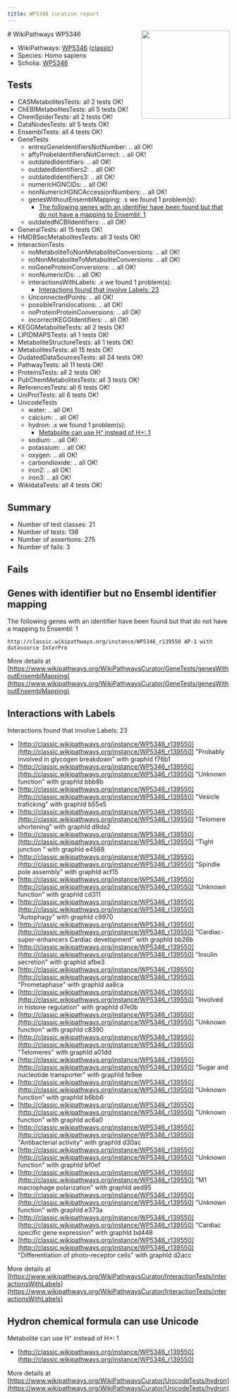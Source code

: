 ```yaml
---
title: WP5346 curation report
---
```


<img style="float: right; width: 200px" src="https://upload.wikimedia.org/wikipedia/commons/thumb/8/83/Wplogo_with_text_500.png/640px-Wplogo_with_text_500.png" />
# WikiPathways WP5346

* WikiPathways: [WP5346](https://wikipathways.org/pathways/WP5346) ([classic](https://classic.wikipathways.org/instance/WP5346))
* Species: Homo sapiens
* Scholia: [WP5346](https://scholia.toolforge.org/wikipathways/WP5346)
## Tests
* CASMetabolitesTests: all 2 tests OK!
* ChEBIMetabolitesTests: all 5 tests OK!
* ChemSpiderTests: all 2 tests OK!
* DataNodesTests: all 5 tests OK!
* EnsemblTests: all 4 tests OK!
* GeneTests
    * entrezGeneIdentifiersNotNumber: .. all OK!
    * affyProbeIdentifiersNotCorrect: .. all OK!
    * outdatedIdentifiers: .. all OK!
    * outdatedIdentifiers2: .. all OK!
    * outdatedIdentifiers3: .. all OK!
    * numericHGNCIDs: .. all OK!
    * nonNumericHGNCAccessionNumbers: .. all OK!
    * genesWithoutEnsemblMapping: .x we found 1 problem(s):
        * [The following genes with an identifier have been found but that do not have a mapping to Ensembl: 1](#40286d83)
    * outdatedNCBIIdentifiers: .. all OK!
* GeneralTests: all 15 tests OK!
* HMDBSecMetabolitesTests: all 3 tests OK!
* InteractionTests
    * noMetaboliteToNonMetaboliteConversions: .. all OK!
    * noNonMetaboliteToMetaboliteConversions: .. all OK!
    * noGeneProteinConversions: .. all OK!
    * nonNumericIDs: .. all OK!
    * interactionsWithLabels: .x we found 1 problem(s):
        * [Interactions found that involve Labels: 23](#fe97a8da)
    * UnconnectedPoints: .. all OK!
    * possibleTranslocations: .. all OK!
    * noProteinProteinConversions: .. all OK!
    * incorrectKEGGIdentifiers: .. all OK!
* KEGGMetaboliteTests: all 2 tests OK!
* LIPIDMAPSTests: all 1 tests OK!
* MetaboliteStructureTests: all 1 tests OK!
* MetabolitesTests: all 15 tests OK!
* OudatedDataSourcesTests: all 24 tests OK!
* PathwayTests: all 11 tests OK!
* ProteinsTests: all 2 tests OK!
* PubChemMetabolitesTests: all 3 tests OK!
* ReferencesTests: all 6 tests OK!
* UniProtTests: all 6 tests OK!
* UnicodeTests
    * water: .. all OK!
    * calcium: .. all OK!
    * hydron: .x we found 1 problem(s):
        * [Metabolite can use H⁺ instead of H+: 1](#484bab84)
    * sodium: .. all OK!
    * potassium: .. all OK!
    * oxygen: .. all OK!
    * carbondioxide: .. all OK!
    * iron2: .. all OK!
    * iron3: .. all OK!
* WikidataTests: all 4 tests OK!


## Summary

* Number of test classes: 21
* Number of tests: 138
* Number of assertions: 275
* Number of fails: 3

## Fails

<a name="40286d83" />

## Genes with identifier but no Ensembl identifier mapping

The following genes with an identifier have been found but that do not have a mapping to Ensembl: 1
```
http://classic.wikipathways.org/instance/WP5346_r139550 AP-1 with datasource InterPro
```

More details at [https://www.wikipathways.org/WikiPathwaysCurator/GeneTests/genesWithoutEnsemblMapping](https://www.wikipathways.org/WikiPathwaysCurator/GeneTests/genesWithoutEnsemblMapping)

<a name="fe97a8da" />

## Interactions with Labels

Interactions found that involve Labels: 23

* [http://classic.wikipathways.org/instance/WP5346_r139550](http://classic.wikipathways.org/instance/WP5346_r139550) "Probably involved in
glycogen breakdown" with graphId f76b1
* [http://classic.wikipathways.org/instance/WP5346_r139550](http://classic.wikipathways.org/instance/WP5346_r139550) "Unknown function" with graphId bbb8b
* [http://classic.wikipathways.org/instance/WP5346_r139550](http://classic.wikipathways.org/instance/WP5346_r139550) "Vesicle traficking" with graphId b55e5
* [http://classic.wikipathways.org/instance/WP5346_r139550](http://classic.wikipathways.org/instance/WP5346_r139550) "Telomere shortening" with graphId d9da2
* [http://classic.wikipathways.org/instance/WP5346_r139550](http://classic.wikipathways.org/instance/WP5346_r139550) "Tight junction
" with graphId e4568
* [http://classic.wikipathways.org/instance/WP5346_r139550](http://classic.wikipathways.org/instance/WP5346_r139550) "Spindle pole assembly" with graphId acf15
* [http://classic.wikipathways.org/instance/WP5346_r139550](http://classic.wikipathways.org/instance/WP5346_r139550) "Unknown function" with graphId cd311
* [http://classic.wikipathways.org/instance/WP5346_r139550](http://classic.wikipathways.org/instance/WP5346_r139550) "Autophagy" with graphId c9970
* [http://classic.wikipathways.org/instance/WP5346_r139550](http://classic.wikipathways.org/instance/WP5346_r139550) "Cardiac-super-enhancers
Cardiac development" with graphId bb26b
* [http://classic.wikipathways.org/instance/WP5346_r139550](http://classic.wikipathways.org/instance/WP5346_r139550) "Insulin secretion" with graphId afbe3
* [http://classic.wikipathways.org/instance/WP5346_r139550](http://classic.wikipathways.org/instance/WP5346_r139550) "Prometaphase" with graphId aa8ca
* [http://classic.wikipathways.org/instance/WP5346_r139550](http://classic.wikipathways.org/instance/WP5346_r139550) "Involved in 
histone regulation" with graphId d7e0b
* [http://classic.wikipathways.org/instance/WP5346_r139550](http://classic.wikipathways.org/instance/WP5346_r139550) "Unknown function" with graphId c8390
* [http://classic.wikipathways.org/instance/WP5346_r139550](http://classic.wikipathways.org/instance/WP5346_r139550) "Telomeres" with graphId a01dd
* [http://classic.wikipathways.org/instance/WP5346_r139550](http://classic.wikipathways.org/instance/WP5346_r139550) "Sugar and nucleotide
transporter" with graphId fe9ee
* [http://classic.wikipathways.org/instance/WP5346_r139550](http://classic.wikipathways.org/instance/WP5346_r139550) "Unknown function" with graphId b6bb6
* [http://classic.wikipathways.org/instance/WP5346_r139550](http://classic.wikipathways.org/instance/WP5346_r139550) "Unknown function" with graphId ac6a0
* [http://classic.wikipathways.org/instance/WP5346_r139550](http://classic.wikipathways.org/instance/WP5346_r139550) "Antibacterial activity" with graphId d30ac
* [http://classic.wikipathways.org/instance/WP5346_r139550](http://classic.wikipathways.org/instance/WP5346_r139550) "Unknown function" with graphId bf0ef
* [http://classic.wikipathways.org/instance/WP5346_r139550](http://classic.wikipathways.org/instance/WP5346_r139550) "M1 macrophage polarization" with graphId aed95
* [http://classic.wikipathways.org/instance/WP5346_r139550](http://classic.wikipathways.org/instance/WP5346_r139550) "Unknown function" with graphId e373a
* [http://classic.wikipathways.org/instance/WP5346_r139550](http://classic.wikipathways.org/instance/WP5346_r139550) "Cardiac specific 
gene expression" with graphId bd448
* [http://classic.wikipathways.org/instance/WP5346_r139550](http://classic.wikipathways.org/instance/WP5346_r139550) "Differentiation of 
photo-receptor cells" with graphId d2acc


More details at [https://www.wikipathways.org/WikiPathwaysCurator/InteractionTests/interactionsWithLabels](https://www.wikipathways.org/WikiPathwaysCurator/InteractionTests/interactionsWithLabels)

<a name="484bab84" />

## Hydron chemical formula can use Unicode

Metabolite can use H⁺ instead of H+: 1

* [http://classic.wikipathways.org/instance/WP5346_r139550](http://classic.wikipathways.org/instance/WP5346_r139550)


More details at [https://www.wikipathways.org/WikiPathwaysCurator/UnicodeTests/hydron](https://www.wikipathways.org/WikiPathwaysCurator/UnicodeTests/hydron)


